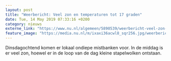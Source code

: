 ```yaml
---
layout: post
title: "Weerbericht: Veel zon en temperaturen tot 17 graden"
date: Tue, 14 May 2019 07:33:16 +0200
category: nieuws
externe_link: "https://www.nu.nl/algemeen/5890539/weerbericht-veel-zon-en-temperaturen-tot-17-graden.html"
feature_image: "https://media.nu.nl/m/ixaxi36acwl8_sqr256.jpg/weerbericht-veel-zon-en-temperaturen-tot-17-graden.jpg"
---
```


Dinsdagochtend komen er lokaal ondiepe mistbanken voor. In de middag is er veel zon, hoewel er in de loop van de dag kleine stapelwolken ontstaan.
